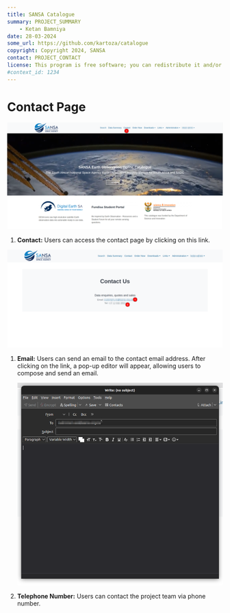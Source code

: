 ```yaml
---
title: SANSA Catalogue
summary: PROJECT_SUMMARY
    - Ketan Bamniya
date: 28-03-2024
some_url: https://github.com/kartoza/catalogue
copyright: Copyright 2024, SANSA
contact: PROJECT_CONTACT
license: This program is free software; you can redistribute it and/or modify it under the terms of the GNU Affero General Public License as published by the Free Software Foundation; either version 3 of the License, or (at your option) any later version.
#context_id: 1234
---
```


# Contact Page

[![Home Page](./img/contact-img-1.png)](./img/contact-img-1.png)

1. **Contact:** Users can access the contact page by clicking on this link.

[![Home Page](./img/contact-img-2.png)](./img/contact-img-2.png)

1. **Email:** Users can send an email to the contact email address. After clicking on the link, a pop-up editor will appear, allowing users to compose and send an email.

    [![Editor](./img/contact-img-3.png)](./img/contact-img-3.png)

2. **Telephone Number:** Users can contact the project team via phone number.
